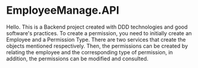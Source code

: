 # EmployeeManage.API
Hello.
This is a Backend project created with DDD technologies and good software's practices.
To create a permission, you need to initially create an Employee and a Permission Type. There are two services that create the objects mentioned respectively. Then, the permissions can be created by relating the employee and the corresponding type of permission, in addition, the permissions can be modified and consulted.


